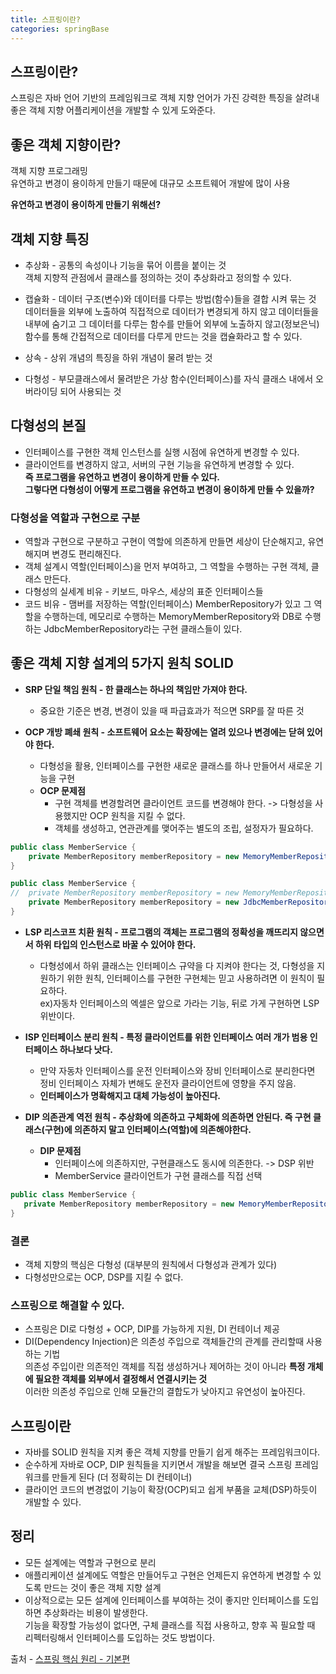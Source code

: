 ```yaml
---
title: 스프링이란?
categories: springBase
---
```

## 스프링이란?
스프링은 자바 언어 기반의 프레임워크로 객체 지향 언어가 가진 강력한 특징을 살려내   
좋은 객체 지향 어플리케이션을 개발할 수 있게 도와준다.

## 좋은 객체 지향이란?
객체 지향 프로그래밍   
유연하고 변경이 용이하게 만들기 때문에 대규모 소프트웨어 개발에 많이 사용   

**유연하고 변경이 용이하게 만들기 위해선?**

## 객체 지향 특징
+ 추상화 - 공통의 속성이나 기능을 묶어 이름을 붙이는 것   
객체 지향적 관점에서 클래스를 정의하는 것이 추상화라고 정의할 수 있다.

+ 캡슐화 - 데이터 구조(변수)와 데이터를 다루는 방법(함수)들을 결합 시켜 묶는 것   
데이터들을 외부에 노출하여 직접적으로 데이터가 변경되게 하지 않고
데이터들을 내부에 숨기고 그 데이터를 다루는 함수를 만들어 외부에 노출하지 않고(정보은닉)
함수를 통해 간접적으로 데이터를 다루게 만드는 것을 캡슐화라고 할 수 있다.

+ 상속 - 상위 개념의 특징을 하위 개념이 물려 받는 것

+ 다형성 - 부모클래스에서 물려받은 가상 함수(인터페이스)를 자식 클래스 내에서 오버라이딩
되어 사용되는 것
  
## 다형성의 본질
+ 인터페이스를 구현한 객체 인스턴스를 실행 시점에 유연하게 변경할 수 있다.
+ 클라이언트를 변경하지 않고, 서버의 구현 기능을 유연하게 변경할 수 있다.   
**즉 프로그램을 유연하고 변경이 용이하게 만들 수 있다.**   
**그렇다면 다형성이 어떻게 프로그램을 유연하고 변경이 용이하게 만들 수 있을까?**

### 다형성을 역할과 구현으로 구분
+ 역할과 구현으로 구분하고 구현이 역할에 의존하게 만들면 세상이 단순해지고, 유연해지며 변경도 편리해진다.   
+ 객체 설계시 역할(인터페이스)을 먼저 부여하고, 그 역할을 수행하는 구현 객체, 클래스 만든다.  
+ 다형성의 실세계 비유 - 키보드, 마우스, 세상의 표준 인터페이스들
+ 코드 비유 - 맴버를 저장하는 역할(인터페이스) MemberRepository가 있고 그 역할을 수행하는데, 
메모리로 수행하는 MemoryMemberRepository와 DB로 수행하는 JdbcMemberRepository라는 구현 클래스들이 있다.

## 좋은 객체 지향 설계의 5가지 원칙 SOLID

+ **SRP 단일 책임 원칙 - 한 클래스는 하나의 책임만 가져야 한다.**   
  + 중요한 기준은 변경, 변경이 있을 때 파급효과가 적으면 SRP를 잘 따른 것

+ **OCP 개방 폐쇄 원칙 - 소프트웨어 요소는 확장에는 열려 있으나 변경에는 닫혀 있어야 한다.**   
  + 다형성을 활용, 인터페이스를 구현한 새로운 클래스를 하나 만들어서 새로운 기능을 구현   
  + **OCP 문제점**   
    + 구현 객체를 변경할려면 클라이언트 코드를 변경해야 한다. -> 다형성을 사용했지만 OCP 원칙을 지킬 수 없다.  
    + 객체를 생성하고, 연관관계를 맺어주는 별도의 조립, 설정자가 필요하다.
```java
public class MemberService {
    private MemberRepository memberRepository = new MemoryMemberRepository();
}
```
```java
public class MemberService {
//  private MemberRepository memberRepository = new MemoryMemberRepository();
    private MemberRepository memberRepository = new JdbcMemberRepository();
}
```

+ **LSP 리스코프 치환 원칙 - 프로그램의 객체는 프로그램의 정확성을 깨뜨리지 않으면서 하위 타입의 인스턴스로 바꿀 수 있어야 한다.**  
  + 다형성에서 하위 클래스는 인터페이스 규약을 다 지켜야 한다는 것, 다형성을 지원하기 위한 원칙, 
  인터페이스를 구현한 구현체는 믿고 사용하려면 이 원칙이 필요하다.  
  ex)자동차 인터페이스의 엑셀은 앞으로 가라는 기능, 뒤로 가게 구현하면 LSP 위반이다.

+ **ISP 인터페이스 분리 원칙 - 특정 클라이언트를 위한 인터페이스 여러 개가 범용 인터페이스 하나보다 낫다.**  
  + 만약 자동차 인터페이스를 운전 인터페이스와 장비 인터페이스로 분리한다면 
  정비 인터페이스 자체가 변해도 운전자 클라이언트에 영향을 주지 않음.  
  + **인터페이스가 명확해지고 대체 가능성이 높아진다.**

+ **DIP 의존관계 역전 원칙 - 추상화에 의존하고 구체화에 의존하면 안된다. 즉 구현 클래스(구현)에 의존하지 말고 인터페이스(역할)에 의존해야한다.**  
  + **DIP 문제점**
    + 인터페이스에 의존하지만, 구현클래스도 동시에 의존한다. -> DSP 위반
    + MemberService 클라이언트가 구현 클래스를 직접 선택
 ```java
public class MemberService {
    private MemberRepository memberRepository = new MemoryMemberRepository();
}
```

### 결론
+ 객체 지향의 핵심은 다형성 (대부분의 원칙에서 다형성과 관계가 있다)  
+ 다형성만으로는 OCP, DSP를 지킬 수 없다.  

### 스프링으로 해결할 수 있다.
+ 스프링은 DI로 다형성 + OCP, DIP를 가능하게 지원, DI 컨테이너 제공  
+ DI(Dependency Injection)은 의존성 주입으로 객체들간의 관계를 관리할때 사용하는 기법  
의존성 주입이란 의존적인 객체를 직접 생성하거나 제어하는 것이 아니라 **특정 개체에 필요한 객체를 외부에서 결정해서 연결시키는 것**  
이러한 의존성 주입으로 인해 모듈간의 결합도가 낮아지고 유연성이 높아진다.

## 스프링이란
+ 자바를 SOLID 원칙을 지켜 좋은 객체 지향를 만들기 쉽게 해주는 프레임워크이다.  
+ 순수하게 자바로 OCP, DIP 원칙들을 지키면서 개발을 해보면 결국 스프링 프레임워크를 만들게 된다 (더 정확히는 DI 컨테이너)  
+ 클라이언 코드의 변경없이 기능이 확장(OCP)되고 쉽게 부품을 교체(DSP)하듯이 개발할 수 있다. 

## 정리
+ 모든 설계에는 역할과 구현으로 분리  
+ 애플리케이션 설계에도 역할은 만들어두고 구현은 언제든지 유연하게 변경할 수 있도록 만드는 것이 좋은 객체 지향 설계  
+ 이상적으로는 모든 설계에 인터페이스를 부여하는 것이 좋지만 인터페이스를 도입하면 추상화라는 비용이 발생한다.  
기능을 확장할 가능성이 없다면, 구체 클래스를 직접 사용하고, 향후 꼭 필요할 때 리펙터링해서 인터페이스를 도입하는 것도 방법이다.  

출처 - [스프링 핵심 원리 - 기본편 ](https://www.inflearn.com/course/%EC%8A%A4%ED%94%84%EB%A7%81-%ED%95%B5%EC%8B%AC-%EC%9B%90%EB%A6%AC-%EA%B8%B0%EB%B3%B8%ED%8E%B8/dashboard)

